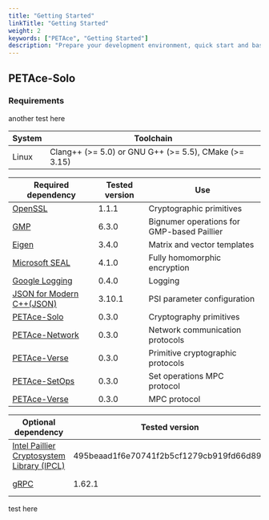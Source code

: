 ```yaml
---
title: "Getting Started"
linkTitle: "Getting Started"
weight: 2
keywords: ["PETAce", "Getting Started"]
description: "Prepare your development environment, quick start and basic tutorials of PETAce."
---
```



## PETAce-Solo

### Requirements
<!-- start-section-1 -->
another test here

| System | Toolchain                                             |
|--------|-------------------------------------------------------|
| Linux  | Clang++ (>= 5.0) or GNU G++ (>= 5.5), CMake (>= 3.15) |

| Required dependency                                                            | Tested version | Use                               |
|--------------------------------------------------------------------------------|----------------|-----------------------------------|
| [OpenSSL](https://github.com/openssl/openssl) | 1.1.1          | Cryptographic primitives |
| [GMP](https://gmplib.org)                     | 6.3.0          | Bignumer operations for GMP-based Paillier|
| [Eigen](https://gitlab.com/libeigen/eigen)                                     | 3.4.0          | Matrix and vector templates       |
| [Microsoft SEAL](https://github.com/microsoft/SEAL)                                     | 4.1.0          | Fully homomorphic encryption       |
| [Google Logging](https://github.com/google/glog)                               | 0.4.0          | Logging                              |
| [JSON for Modern C++(JSON)](https://github.com/nlohmann/json)                  | 3.10.1         | PSI parameter configuration          |
| [PETAce-Solo](https://github.com/tiktok-privacy-innovation/PETAce-Solo)       | 0.3.0          | Cryptography primitives           |
| [PETAce-Network](https://github.com/tiktok-privacy-innovation/PETAce-Network) | 0.3.0          | Network communication protocols   |
| [PETAce-Verse](https://github.com/tiktok-privacy-innovation/PETAce-Verse)     | 0.3.0          | Primitive cryptographic protocols |
| [PETAce-SetOps](https://github.com/tiktok-privacy-innovation/PETAce-SetOps)     | 0.3.0          | Set operations MPC protocol |
| [PETAce-Verse](https://github.com/tiktok-privacy-innovation/PETAce-Duet)     | 0.3.0          | MPC protocol |

| Optional dependency                                    | Tested version | Use                    |
|--------------------------------------------------------|----------------|------------------------|
| [Intel Paillier Cryptosystem Library (IPCL)](https://github.com/intel/pailliercryptolib)                                     | 495beaad1f6e70741f2b5cf1279cb919fd66d894| Paillier Encryption       |
| [gRPC](https://github.com/grpc/grpc)                                          | 1.62.1          | Network communication              |

test here
<!-- end-section-1 -->
